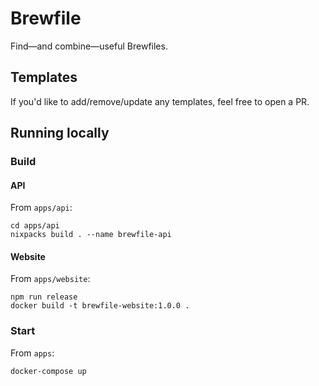 # Brewfile

Find—and combine—useful Brewfiles.

## Templates

If you'd like to add/remove/update any templates, feel free to open a PR.

## Running locally

### Build

#### API

From `apps/api`:

```
cd apps/api
nixpacks build . --name brewfile-api
```

#### Website

From `apps/website`:

```
npm run release
docker build -t brewfile-website:1.0.0 .
```

### Start

From `apps`:

```
docker-compose up
```
